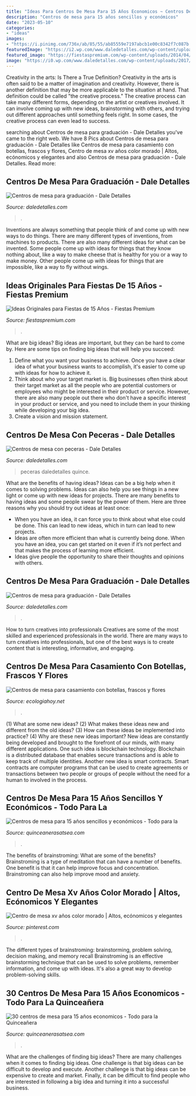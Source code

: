 ```yaml
---
title: "Ideas Para Centros De Mesa Para 15 Años Economicos ~ Centros De Mesa Para Graduación"
description: "Centros de mesa para 15 años sencillos y económicos"
date: "2023-05-10"
categories:
- "ideas"
images:
- "https://i.pinimg.com/736x/ab/85/55/ab85559e7197abcb1e00c8342f7c087b.jpg"
featuredImage: "https://i2.wp.com/www.daledetalles.com/wp-content/uploads/2016/04/centro-de-mesa-con-peceras15.jpg?resize=530%2C707"
featured_image: "https://fiestaspremium.com/wp-content/uploads/2014/04/mesa-ponque-quice-años.jpg"
image: "https://i0.wp.com/www.daledetalles.com/wp-content/uploads/2017/06/graduacion-centros-de-mesa15.jpg"
---
```



Creativity in the arts: Is There a True Definition?
Creativity in the arts is often said to be a matter of imagination and creativity. However, there is another definition that may be more applicable to the situation at hand. That definition could be called "the creative process." The creative process can take many different forms, depending on the artist or creatives involved. It can involve coming up with new ideas, brainstorming with others, and trying out different approaches until something feels right. In some cases, the creative process can even lead to success.

	

		
searching about Centros de mesa para graduación - Dale Detalles you've came to the right web. We have 8 Pics about Centros de mesa para graduación - Dale Detalles like Centros de mesa para casamiento con botellas, frascos y flores, Centro de mesa xv años color morado | Altos, ecónomicos y elegantes and also Centros de mesa para graduación - Dale Detalles. Read more:
		
    
## Centros De Mesa Para Graduación - Dale Detalles

<img loading=lazy src="https://i0.wp.com/www.daledetalles.com/wp-content/uploads/2017/06/graduacion-centros-de-mesa15.jpg" onerror="this.onerror=null;this.src='https://tse3.mm.bing.net/th?id=OIP.N2npQAFXfc4bQ50cvksGmwHaKx&amp;pid=15.1';" alt="Centros de mesa para graduación - Dale Detalles">

_Source: daledetalles.com_

>. 

	

Inventions are always something that people think of and come up with new ways to do things. There are many different types of inventions, from machines to products. There are also many different ideas for what can be invented. Some people come up with ideas for things that they know nothing about, like a way to make cheese that is healthy for you or a way to make money. Other people come up with ideas for things that are impossible, like a way to fly without wings.

    
## Ideas Originales Para Fiestas De 15 Años - Fiestas Premium

<img loading=lazy src="https://fiestaspremium.com/wp-content/uploads/2014/04/mesa-ponque-quice-años.jpg" onerror="this.onerror=null;this.src='https://tse3.mm.bing.net/th?id=OIP.mckQWpUDQn82co8bPqnmAgHaE6&amp;pid=15.1';" alt="Ideas Originales para Fiestas de 15 Años - Fiestas Premium">

_Source: fiestaspremium.com_

>. 

	

What are big ideas?
Big ideas are important, but they can be hard to come by. Here are some tips on finding big ideas that will help you succeed: 
1. Define what you want your business to achieve. Once you have a clear idea of what your business wants to accomplish, it's easier to come up with ideas for how to achieve it. 
2. Think about who your target market is. Big businesses often think about their target market as all the people who are potential customers or employees who might be interested in their product or service. However, there are also many people out there who don't have a specific interest in your product or service, and you need to include them in your thinking while developing your big idea. 
3. Create a vision and mission statement.

    
## Centros De Mesa Con Peceras - Dale Detalles

<img loading=lazy src="https://i2.wp.com/www.daledetalles.com/wp-content/uploads/2016/04/centro-de-mesa-con-peceras15.jpg?resize=530%2C707" onerror="this.onerror=null;this.src='https://tse2.mm.bing.net/th?id=OIP.Fd_YLGwuZ_w1Be-9lzLMBQHaJ4&amp;pid=15.1';" alt="Centros de mesa con peceras - Dale Detalles">

_Source: daledetalles.com_

>peceras daledetalles quince. 

	

What are the benefits of having ideas?
Ideas can be a big help when it comes to solving problems. Ideas can also help you see things in a new light or come up with new ideas for projects. There are many benefits to having ideas and some people swear by the power of them. Here are three reasons why you should try out ideas at least once: 
- When you have an idea, it can force you to think about what else could be done. This can lead to new ideas, which in turn can lead to new projects. 
- Ideas are often more efficient than what is currently being done. When you have an idea, you can get started on it even if it’s not perfect and that makes the process of learning more efficient. 
- Ideas give people the opportunity to share their thoughts and opinions with others.

    
## Centros De Mesa Para Graduación - Dale Detalles

<img loading=lazy src="https://i2.wp.com/www.daledetalles.com/wp-content/uploads/2017/06/graduacion-centros-de-mesa11.jpg?resize=564,564" onerror="this.onerror=null;this.src='https://tse4.mm.bing.net/th?id=OIP.6Hgzfw1d5eJgbH5CS-AApgHaHa&amp;pid=15.1';" alt="Centros de mesa para graduación - Dale Detalles">

_Source: daledetalles.com_

>. 

	

How to turn creatives into professionals
Creatives are some of the most skilled and experienced professionals in the world. There are many ways to turn creatives into professionals, but one of the best ways is to create content that is interesting, informative, and engaging.

    
## Centros De Mesa Para Casamiento Con Botellas, Frascos Y Flores

<img loading=lazy src="https://ecologiahoy.net/wp-content/uploads/2016/11/4274d61ea4acb667d1bdb92088448ab8.jpg" onerror="this.onerror=null;this.src='https://tse1.mm.bing.net/th?id=OIP.ekRiCT2ArcH1qlsY9s3TMwHaLG&amp;pid=15.1';" alt="Centros de mesa para casamiento con botellas, frascos y flores">

_Source: ecologiahoy.net_

>. 

	

(1) What are some new ideas? (2) What makes these ideas new and different from the old ideas? (3) How can these ideas be implemented into practice? (4) Why are these new ideas important?
New ideas are constantly being developed and brought to the forefront of our minds, with many different applications. One such idea is blockchain technology. Blockchain is a distributed database that enables secure transactions and is able to keep track of multiple identities. Another new idea is smart contracts. Smart contracts are computer programs that can be used to create agreements or transactions between two people or groups of people without the need for a human to involved in the process.

    
## Centros De Mesa Para 15 Años Sencillos Y Económicos - Todo Para La

<img loading=lazy src="http://quinceanerasatsea.com/wp-content/uploads/2016/08/CENTROSDEMESAPARA15AÑOSSENCILLOS_55-375x500.jpg" onerror="this.onerror=null;this.src='https://tse3.mm.bing.net/th?id=OIP.-lUjhERT1JmUIkq6zpemiQAAAA&amp;pid=15.1';" alt="Centros de mesa para 15 años sencillos y económicos - Todo para la">

_Source: quinceanerasatsea.com_

>. 

	

The benefits of brainstroming: What are some of the benefits?
Brainstroming is a type of meditation that can have a number of benefits. One benefit is that it can help improve focus and concentration. Brainstroming can also help improve mood and anxiety.

    
## Centro De Mesa Xv Años Color Morado | Altos, Ecónomicos Y Elegantes

<img loading=lazy src="https://i.pinimg.com/736x/ab/85/55/ab85559e7197abcb1e00c8342f7c087b.jpg" onerror="this.onerror=null;this.src='https://tse4.mm.bing.net/th?id=OIP.imU1BnnFJYhs7cJHMvlI1QHaLH&amp;pid=15.1';" alt="Centro de mesa xv años color morado | Altos, ecónomicos y elegantes">

_Source: pinterest.com_

>. 

	

The different types of brainstroming: brainstorming, problem solving, decision making, and memory recall
Brainstroming is an effective brainstorming technique that can be used to solve problems, remember information, and come up with ideas. It's also a great way to develop problem-solving skills.

    
## 30 Centros De Mesa Para 15 Años Economicos - Todo Para La Quinceañera

<img loading=lazy src="http://quinceanerasatsea.com/wp-content/uploads/2016/11/centros-de-mesa-para-15-años-economicos-14.jpg" onerror="this.onerror=null;this.src='https://tse4.mm.bing.net/th?id=OIP.suTPLCuQ9iAEE-SFYtEH9gHaLG&amp;pid=15.1';" alt="30 centros de mesa para 15 años economicos - Todo para la Quinceañera">

_Source: quinceanerasatsea.com_

>. 

	

What are the challenges of finding big ideas?
There are many challenges when it comes to finding big ideas. One challenge is that big ideas can be difficult to develop and execute. Another challenge is that big ideas can be expensive to create and market. Finally, it can be difficult to find people who are interested in following a big idea and turning it into a successful business.

